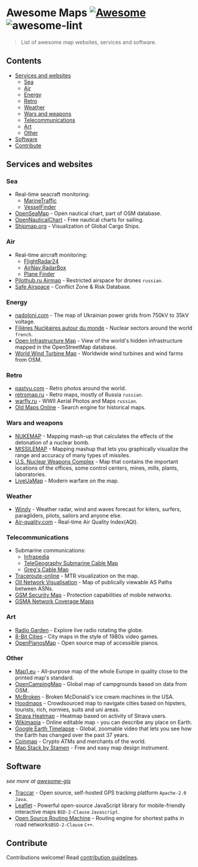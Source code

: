 # Awesome Maps [![Awesome](https://awesome.re/badge-flat2.svg)](https://awesome.re) ![awesome-lint](https://github.com/drushadrusha/awesome-maps/actions/workflows/main.yml/badge.svg)

> List of awesome map websites, services and software.

## Contents

- [Services and websites](#services-and-websites)
  - [Sea](#sea)
  - [Air](#air)
  - [Energy](#energy)
  - [Retro](#retro)
  - [Weather](#weather)
  - [Wars and weapons](#wars-and-weapons)
  - [Telecommunications](#telecommunications)
  - [Art](#art)
  - [Other](#other)
- [Software](#software)
- [Contribute](#contribute)

## Services and websites
### Sea

- Real-time seacraft monitoring:
  - [MarineTraffic](https://www.marinetraffic.com)
  - [VesselFinder](https://www.vesselfinder.com)
- [OpenSeaMap](http://map.openseamap.org) - Open nautical chart, part of OSM database.
- [OpenNauticalChart](http://opennauticalchart.org) - Free nautical charts for sailing.
- [Shipmap.org](https://www.shipmap.org) - Visualization of Global Cargo Ships.

### Air

- Real-time aircraft monitoring:
  - [FlightRadar24](https://www.flightradar24.com)
  - [AirNav RadarBox](https://www.radarbox.com)
  - [Plane Finder](https://planefinder.net/)
- [Pilothub.ru Airmap](https://pilothub.ru/airmap) - Restricted airspace for drones `russian`.
- [Safe Airspace](https://safeairspace.net/) - Conflict Zone & Risk Database.

### Energy

- [nadoloni.com](https://nadoloni.com/) - The map of Ukrainian power grids from 750kV to 35kV voltage.
- [Filières Nucléaires autour du monde](http://www.leretourdelautruche.com/map/nuke/) - Nuclear sectors around the world `french`.
- [Open Infrastructure Map](https://openinframap.org/) - View of the world's hidden infrastructure mapped in the OpenStreetMap database.
- [World Wind Turbine Map](https://turbinemap.wab-s.de) - Worldwide wind turbines and wind farms from OSM.

### Retro

- [pastvu.com](https://pastvu.com/) - Retro photos around the world.
- [retromap.ru](http://retromap.ru/) - Retro maps, mostly of Russia `russian`.
- [warfly.ru](http://warfly.ru/) -  WWII Aerial Photos and Maps `russian`.
- [Old Maps Online](https://www.oldmapsonline.org) - Search engine for historical maps.

### Wars and weapons
- [NUKEMAP](https://nuclearsecrecy.com/nukemap/) - Mapping mash-up that calculates the effects of the detonation of a nuclear bomb.
- [MISSILEMAP](https://nuclearsecrecy.com/missilemap/) - Mapping mashup that lets you graphically visualize the range and accuracy of many types of missiles.
- [U.S. Nuclear Weapons Complex](https://www.google.com/maps/d/viewer?mid=16D-GF2of9UXppSRknAN_ApFpHBg&ll=18.729392067744104%2C-101.7937597&z=2) - Map that contains the important locations of the offices, some control centers, mines, mills, plants, laboratories.
- [LiveUaMap](https://liveuamap.com) - Modern warfare on the map.

### Weather

- [Windy](https://www.windy.com/) - Weather radar, wind and waves forecast for kiters, surfers, paragliders, pilots, sailors and anyone else.
- [Air-quality.com](https://air-quality.com) - Real-time Air Quality Index(AQI).

### Telecommunications

- Submarine communications:
  - [Infrapedia](https://www.infrapedia.com/app)
  - [TeleGeography Submarine Cable Map](https://www.submarinecablemap.com/)
  - [Greg's Cable Map](https://cablemap.info/_default.aspx)
- [Traceroute-online](https://traceroute-online.com/) - MTR visualization on the map.
- [OII Network Visualisation](http://thyme.apnic.net/BGP/) - Map of publically viewable AS Paths between ASNs.
- [GSM Security Map](https://gsmmap.org/) - Protection capabilities of mobile networks.
- [GSMA Network Coverage Maps](https://www.gsma.com/coverage/)

### Art
- [Radio Garden](http://radio.garden/) - Explore live radio rotating the globe.
- [8-Bit Cities](http://8bitcity.com/) - City maps in the style of 1980s video games.
- [OpenPianosMap](https://www.mapcontrib.xyz/t/e5c83c-OpenPianosMap) - Open source map of accessible pianos.

### Other
- [Map1.eu](http://beta.map1.eu) - All-purpose map of the whole Europe in quality close to the printed map's standard.
- [OpenCampingMap](https://opencampingmap.org/) - Global map of campgrounds based on data from OSM.
- [McBroken](https://mcbroken.com) - Broken McDonald's ice cream machines in the USA.
- [Hoodmaps](https://hoodmaps.com/) - Crowdsourced map to navigate cities based on hipsters, tourists, rich, normies, suits and uni areas.
- [Strava Heatmap](https://www.strava.com/heatmap) - Heatmap based on activity of Strava users.
- [Wikimapia](https://wikimapia.org/) - Online editable map - you can describe any place on Earth.
- [Google Earth Timelapse](https://earthengine.google.com/timelapse/) - Global, zoomable video that lets you see how the Earth has changed over the past 37 years.
- [Coinmap](https://coinmap.org) - Crypto ATMs and merchants of the world.
- [Map Stack by Stamen](http://mapstack.stamen.com) - Free and easy map design instrument.


## Software
*see more at [awesome-gis](https://github.com/sshuair/awesome-gis)*

- [Traccar](https://www.traccar.org/) - Open source, self-hosted GPS tracking platform `Apache-2.0` `Java`.
- [Leaflet](https://leafletjs.com/) - Powerful open-source JavaScript library for mobile-friendly interactive maps `BSD-2-Clause` `Javascript`.
- [Open Source Routing Machine](http://project-osrm.org/) - Routing engine for shortest paths in road networks`BSD-2-Clause` `C++`.


## Contribute

Contributions welcome! Read [contribution guidelines](contribution.md).
